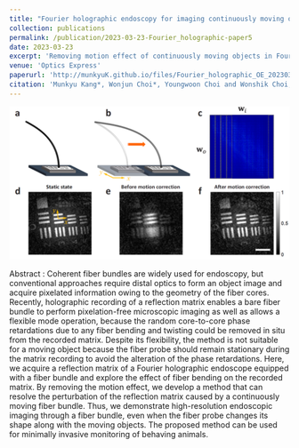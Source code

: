```yaml
---
title: "Fourier holographic endoscopy for imaging continuously moving objects"
collection: publications
permalink: /publication/2023-03-23-Fourier_holographic-paper5
date: 2023-03-23
excerpt: 'Removing motion effect of continuously moving objects in Fourier holographic endoscopy'
venue: 'Optics Express'
paperurl: 'http://munkyuK.github.io/files/Fourier_holographic_OE_20230323.pdf'
citation: 'Munkyu Kang*, Wonjun Choi*, Youngwoon Choi and Wonshik Choi, &quot;Fourier holographic endoscopy for imaging continuously moving objects&quot;, <i>Optics Express</i>., 31, 11705 (2023).'
---
```


![Moving](https://github.com/munkyuK/munkyuK.github.io/blob/master/images/Moving.png?raw=true)

Abstract : Coherent fiber bundles are widely used for endoscopy, but conventional approaches require distal optics to form an object image and acquire pixelated information owing to the geometry of the fiber cores. Recently, holographic recording of a reflection matrix enables a bare fiber bundle to perform pixelation-free microscopic imaging as well as allows a flexible mode operation, because the random core-to-core phase retardations due to any fiber bending and twisting could be removed in situ from the recorded matrix. Despite its flexibility, the method is not suitable for a moving object because the fiber probe should remain stationary during the matrix recording to avoid the alteration of the phase retardations. Here, we acquire a reflection matrix of a Fourier holographic endoscope equipped with a fiber bundle and explore the effect of fiber bending on the recorded matrix. By removing the motion effect, we develop a method that can resolve the perturbation of the reflection matrix caused by a continuously moving fiber bundle. Thus, we demonstrate high-resolution endoscopic imaging through a fiber bundle, even when the fiber probe changes its shape along with the moving objects. The proposed method can be used for minimally invasive monitoring of behaving animals.
